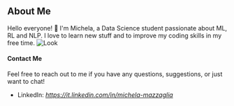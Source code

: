 ## About Me

Hello everyone! 👋 I'm Michela, a Data Science student passionate about ML, RL and NLP. I love to learn new stuff and to improve my coding skills in my free time.
![Look](https://media0.giphy.com/media/qo4T3YNcaT2IMGZ8tY/200.gif?cid=82a1493bh2bmefs4jamz0nbhzzm726g8ruc14sp8z0n26wyw&ep=v1_gifs_gifId&rid=200.gif&ct=s)


#### Contact Me

Feel free to reach out to me if you have any questions, suggestions, or just want to chat!

- LinkedIn: *https://it.linkedin.com/in/michela-mazzaglia*

